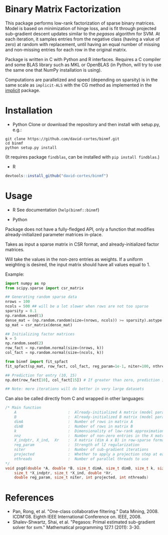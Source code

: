 # Binary Matrix Factorization

This package performs low-rank factorization of sparse binary matrices. Model is based on minimization of hinge loss, and is fit through projected sub-gradient descent updates similar to the _pegasos_ algorithm for SVM. At each iteration, it samples entries from the negative class (having a value of zero) at random with replacement, until having an equal number of missing and non-missing entries for each row in the original matrix.

Package is written in C with Python and R interfaces. Requires a C compiler and some BLAS library such as MKL or OpenBLAS (in Python, will try to use the same one that NumPy installation is using).

Computations are parallelized and speed (depending on sparsity) is in the same scale as `implicit-ALS` with the CG method as implemented in the [implicit](https://github.com/benfred/implicit) package.

# Installation

* Python
Clone or download the repository and then install with setup.py, e.g.:

```
git clone https://github.com/david-cortes/binmf.git
cd binmf
python setup.py install
```
(It requires package `findblas`, can be installed with `pip install findblas`.)

* R
```r
devtools::install_github("david-cortes/binmf")
```

# Usage

* R
See documentation (`help(binmf::binmf`)

* Python

Package does not have a fully-fledged API, only a function that modifies already-initialized parameter matrices in-place.

Takes as input a sparse matrix in CSR format, and already-initialized factor matrices.

Will take the values in the non-zero entries as weights. If a uniform weighting is desired, the input matrix should have all values equal to 1.

Example:
```python
import numpy as np
from scipy.sparse import csr_matrix

## Generating random sparse data
nrows = 100
ncols = 500 ## will be a lot slower when rows are not too sparse
sparsity = 0.1
np.random.seed(1)
dense_mat = (np.random.random(size=(nrows, ncols)) >= sparsity).astype('uint8')
sp_mat = csr_matrix(dense_mat)

## Initializing factor matrices
k = 5
np.random.seed(2)
row_fact = np.random.normal(size=(nrows, k))
col_fact = np.random.normal(size=(ncols, k))

from binmf import fit_spfact
fit_spfact(sp_mat, row_fact, col_fact, reg_param=1e-1, niter=100, nthreads=1) #adjust number of threads for your setup

## Prediction for entry (10, 15)
np.dot(row_fact[10], col_fact[15]) # If greater than zero, prediction is value 1, otherwise prediction is value 0

## Note: more iterations will do better in very large datasets
```

Can also be called directly from C and wrapped in other languages:

```c
/* Main function
	A                       :  Already-initialized A matrix (model parameters)
	B                       :  Already-initialized B matrix (model parameters)
	dimA                    :  Number of rows in matrix A
	dimB                    :  Number of rows in matrix B
	k                       :  Dimensionality of low-rank approximation (number of columns in A and B)
	nnz                     :  Number of non-zero entries in the X matrix
	X_indptr, X_ind,  Xr    :  X matrix (dim A x B) in row-sparse format - values indicate weights, Xr is ignored when there's no weights
	reg_param               :  Strength of l2 regularization
	niter                   :  Number of sub-gradient iterations
	projected               :  Whether to apply a projection step at each update (recommended)
	nthreads                :  Number of parallel threads to use
*/
void psgd(double *A, double *B, size_t dimA, size_t dimB, size_t k, size_t nnz,
	size_t *X_indptr, size_t *X_ind, double *Xr,
	double reg_param, size_t niter, int projected, int nthreads)
```


# References
* Pan, Rong, et al. "One-class collaborative filtering." Data Mining, 2008. ICDM'08. Eighth IEEE International Conference on. IEEE, 2008.
* Shalev-Shwartz, Shai, et al. "Pegasos: Primal estimated sub-gradient solver for svm." Mathematical programming 127.1 (2011): 3-30.
